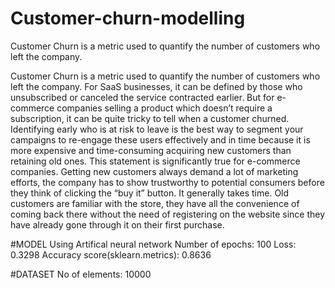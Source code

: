 # Customer-churn-modelling
Customer Churn is a metric used to quantify the number of customers who left the company.

Customer Churn is a metric used to quantify the number of customers who left the company. For SaaS businesses, it can be defined by those who unsubscribed or canceled the service contracted earlier. But for e-commerce companies selling a product which doesn’t require a subscription, it can be quite tricky to tell when a customer churned.
Identifying early who is at risk to leave is the best way to segment your campaigns to re-engage these users effectively and in time because it is more expensive and time-consuming acquiring new customers than retaining old ones. This statement is significantly true for e-commerce companies. Getting new customers always demand a lot of marketing efforts, the company has to show trustworthy to potential consumers before they think of clicking the “buy it” button. It generally takes time. Old customers are familiar with the store, they have all the convenience of coming back there without the need of registering on the website since they have already gone through it on their first purchase.

#MODEL
Using Artifical neural network
Number of epochs: 100
Loss: 0.3298
Accuracy score(sklearn.metrics): 0.8636

#DATASET
No of elements: 10000
